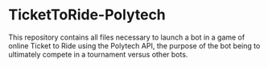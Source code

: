 # TicketToRide-Polytech

This repository contains all files necessary to launch a bot in a game of online Ticket to Ride using the Polytech API,
the purpose of the bot being to ultimately compete in a tournament versus other bots.

